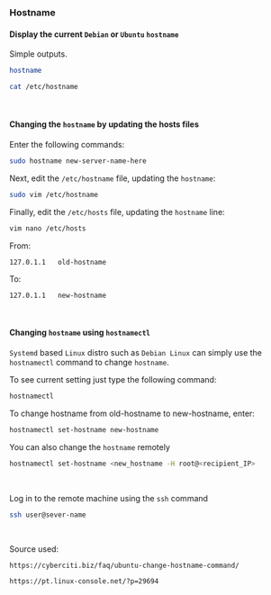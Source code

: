 ### Hostname

#### Display the current `Debian` or `Ubuntu` `hostname`

Simple outputs.

```BASH
hostname
```

```BASH
cat /etc/hostname
```

&nbsp;

#### Changing the `hostname` by updating the hosts files

Enter the following commands:

```BASH
sudo hostname new-server-name-here
```

Next, edit the `/etc/hostname` file, updating the `hostname`:

```BASH
sudo vim /etc/hostname
```

Finally, edit the `/etc/hosts` file, updating the `hostname` line:

```BASH
vim nano /etc/hosts
```

From:

```
127.0.1.1   old-hostname
```

To:
```
127.0.1.1   new-hostname
```

&nbsp;

#### Changing `hostname` using `hostnamectl`

`Systemd` based `Linux` distro such as `Debian Linux` can simply use the `hostnamectl` command to change `hostname`.

To see current setting just type the following command:

```BASH
hostnamectl
```

To change hostname from old-hostname to new-hostname, enter:

```BASH
hostnamectl set-hostname new-hostname
```

You can also change the `hostname` remotely

```BASH
hostnamectl set-hostname <new_hostname -H root@<recipient_IP>
```

&nbsp;

Log in to the remote machine using the `ssh` command

```BASH
ssh user@sever-name
```

&nbsp;
&nbsp;

Source used:

```https://cyberciti.biz/faq/ubuntu-change-hostname-command/```

```https://pt.linux-console.net/?p=29694```
